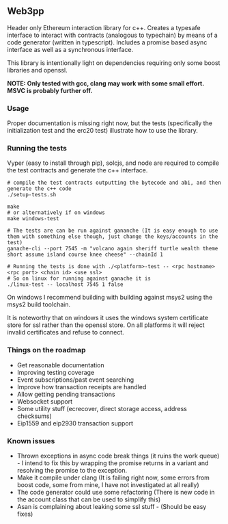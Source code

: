 ## Web3pp

Header only Ethereum interaction library for c++. Creates a typesafe interface to interact with contracts (analogous to typechain) by means of a code generator (written in typescript). Includes a promise based async interface as well as a synchronous interface.

This library is intentionally light on dependencies requiring only some boost libraries and openssl.

**NOTE: Only tested with gcc, clang may work with some small effort. MSVC is probably further off.**

### Usage

Proper documentation is missing right now, but the tests (specifically the initialization test and the erc20 test) illustrate how to use the library.

### Running the tests

Vyper (easy to install through pip), solcjs, and node are required to compile the test contracts and generate the c++ interface.

```
# compile the test contracts outputting the bytecode and abi, and then generate the c++ code
./setup-tests.sh

make
# or alternatively if on windows
make windows-test

# The tests are can be run against gananche (It is easy enough to use them with something else though, just change the keys/accounts in the test)
ganache-cli --port 7545 -m "volcano again sheriff turtle wealth theme short assume island course knee cheese" --chainId 1

# Running the tests is done with ./<platform>-test -- <rpc hostname> <rpc port> <chain id> <use ssl>
# So on linux for running against ganache it is
./linux-test -- localhost 7545 1 false
```

On windows I recommend building with building against msys2 using the msys2 build toolchain.

It is noteworthy that on windows it uses the windows system certificate store for ssl rather than the openssl store. On all platforms it will reject invalid certificates and refuse to connect.

### Things on the roadmap

* Get reasonable documentation
* Improving testing coverage
* Event subscriptions/past event searching
* Improve how transaction receipts are handled
* Allow getting pending transactions
* Websocket support
* Some utility stuff (ecrecover, direct storage access, address checksums)
* Eip1559 and eip2930 transaction support

### Known issues

* Thrown exceptions in async code break things (it ruins the work queue) - I intend to fix this by wrapping the promise returns in a variant and resolving the promise to the exception.
* Make it compile under clang (It is failing right now, some errors from boost code, some from mine, I have not investigated at all really)
* The code generator could use some refactoring (There is new code in the account class that can be used to simplify this)
* Asan is complaining about leaking some ssl stuff - (Should be easy fixes)